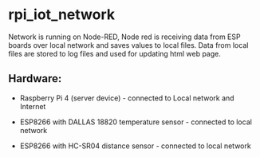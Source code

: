 # rpi_iot_network

Network is running on Node-RED, Node red is receiving data from ESP boards over local network and saves values to local files. Data from local files are stored to log files and used for updating html web page.

<h2>Hardware:</h2>

* Raspberry Pi 4 (server device) - connected to Local network and Internet

* ESP8266 with DALLAS 18820 temperature sensor - connected to local network

* ESP8266 with HC-SR04 distance sensor - connected to local network
